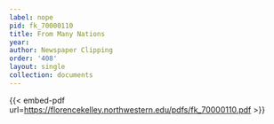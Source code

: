 ```yaml
---
label: nope
pid: fk_70000110
title: From Many Nations
year:
author: Newspaper Clipping
order: '408'
layout: single
collection: documents
---
```



{{< embed-pdf url=https://florencekelley.northwestern.edu/pdfs/fk_70000110.pdf >}}